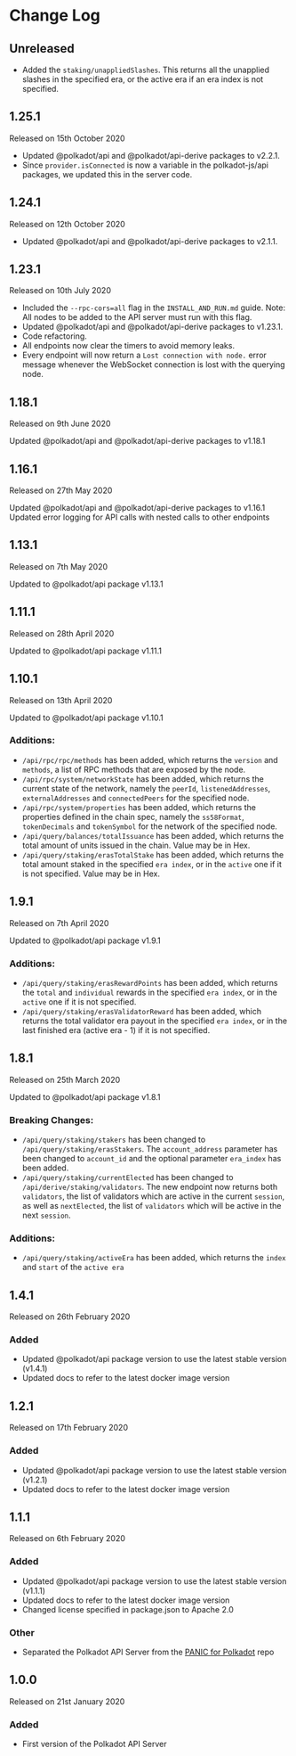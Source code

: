 # Change Log

## Unreleased

* Added the `staking/unappliedSlashes`. This returns all the unapplied slashes in the specified era, or the active era if an era index is not specified.

## 1.25.1

Released on 15th October 2020

* Updated @polkadot/api and @polkadot/api-derive packages to v2.2.1.
* Since `provider.isConnected` is now a variable in the polkadot-js/api packages, we updated this in the server code.

## 1.24.1

Released on 12th October 2020

* Updated @polkadot/api and @polkadot/api-derive packages to v2.1.1.

## 1.23.1

Released on 10th July 2020

* Included the `--rpc-cors=all` flag in the `INSTALL_AND_RUN.md` guide. Note: All nodes to be added to the API server must run with this flag.
* Updated @polkadot/api and @polkadot/api-derive packages to v1.23.1.
* Code refactoring.
* All endpoints now clear the timers to avoid memory leaks.
* Every endpoint will now return a `Lost connection with node.` error message whenever the WebSocket connection is lost with the querying node.

## 1.18.1

Released on 9th June 2020

Updated @polkadot/api and @polkadot/api-derive packages to v1.18.1

## 1.16.1

Released on 27th May 2020

Updated @polkadot/api and @polkadot/api-derive packages to v1.16.1
Updated error logging for API calls with nested calls to other endpoints

## 1.13.1

Released on 7th May 2020

Updated to @polkadot/api package v1.13.1

## 1.11.1

Released on 28th April 2020

Updated to @polkadot/api package v1.11.1

## 1.10.1

Released on 13th April 2020

Updated to @polkadot/api package v1.10.1

### Additions:
* `/api/rpc/rpc/methods` has been added, which returns the `version` and `methods`, a list of RPC methods that are exposed by the node.
* `/api/rpc/system/networkState` has been added, which returns the current state of the network, namely the `peerId`, `listenedAddresses`, `externalAddresses` and `connectedPeers` for the specified node.
* `/api/rpc/system/properties` has been added, which returns the properties defined in the chain spec, namely the `ss58Format`, `tokenDecimals` and `tokenSymbol` for the network of the specified node.
* `/api/query/balances/totalIssuance` has been added, which returns the total amount of units issued in the chain. Value may be in Hex.
* `/api/query/staking/erasTotalStake` has been added, which returns the total amount staked in the specified `era index`, or in the `active` one if it is not specified. Value may be in Hex.

## 1.9.1

Released on 7th April 2020

Updated to @polkadot/api package v1.9.1

### Additions:
* `/api/query/staking/erasRewardPoints` has been added, which returns the `total` and `individual` rewards in the specified `era index`, or in the `active` one if it is not specified.
* `/api/query/staking/erasValidatorReward` has been added, which returns the total validator era payout in the specified `era index`, or in the last finished era (active era - 1) if it is not specified.

## 1.8.1

Released on 25th March 2020

Updated to @polkadot/api package v1.8.1

### Breaking Changes:
* `/api/query/staking/stakers` has been changed to `/api/query/staking/erasStakers`. The `account_address` parameter has been changed to `account_id` and the optional parameter `era_index` has been added.
* `/api/query/staking/currentElected` has been changed to `/api/derive/staking/validators`. The new endpoint now returns both `validators`, the list of validators which are active in the current `session`, as well as `nextElected`, the list of `validators` which will be active in the next `session`.

### Additions:
* `/api/query/staking/activeEra` has been added, which returns the `index` and `start` of the `active era`

## 1.4.1

Released on 26th February 2020

### Added

* Updated @polkadot/api package version to use the latest stable version (v1.4.1)
* Updated docs to refer to the latest docker image version

## 1.2.1

Released on 17th February 2020

### Added

* Updated @polkadot/api package version to use the latest stable version (v1.2.1)
* Updated docs to refer to the latest docker image version

## 1.1.1

Released on 6th February 2020

### Added

* Updated @polkadot/api package version to use the latest stable version (v1.1.1)
* Updated docs to refer to the latest docker image version
* Changed license specified in package.json to Apache 2.0

### Other

* Separated the Polkadot API Server from the [PANIC for Polkadot](https://github.com/SimplyVC/panic_polkadot) repo

## 1.0.0

Released on 21st January 2020

### Added

* First version of the Polkadot API Server
